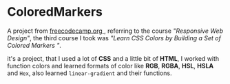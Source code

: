 # ColoredMarkers

A project from <a href="https://www.freecodecamp.org"> freecodecamp.org </a>, referring to the course <em>"Responsive Web Design"</em>, the third course I took was <em>"Learn CSS Colors by Building a Set of Colored Markers "</em>.

it's a  project, that I used a lot of **CSS** and a little bit of **HTML**, I worked with function colors and learned formats of color like **RGB**, **RGBA**, **HSL**, **HSLA** and <code>Hex</code>, also learned <code>linear-gradient</code> and their functions.
